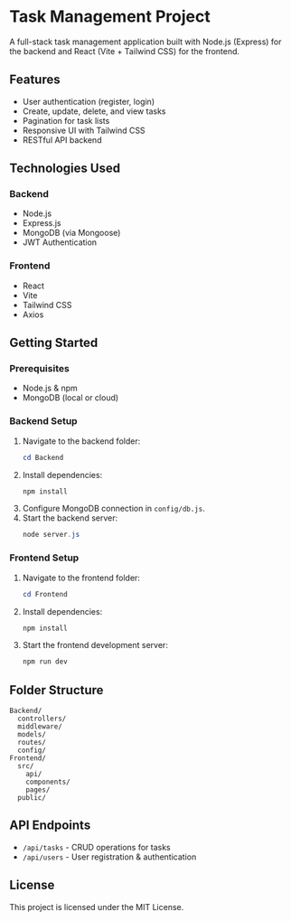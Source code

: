 # Task Management Project

A full-stack task management application built with Node.js (Express) for the backend and React (Vite + Tailwind CSS) for the frontend.

## Features
- User authentication (register, login)
- Create, update, delete, and view tasks
- Pagination for task lists
- Responsive UI with Tailwind CSS
- RESTful API backend

## Technologies Used
### Backend
- Node.js
- Express.js
- MongoDB (via Mongoose)
- JWT Authentication

### Frontend
- React
- Vite
- Tailwind CSS
- Axios

## Getting Started

### Prerequisites
- Node.js & npm
- MongoDB (local or cloud)

### Backend Setup
1. Navigate to the backend folder:
   ```powershell
   cd Backend
   ```
2. Install dependencies:
   ```powershell
   npm install
   ```
3. Configure MongoDB connection in `config/db.js`.
4. Start the backend server:
   ```powershell
   node server.js
   ```

### Frontend Setup
1. Navigate to the frontend folder:
   ```powershell
   cd Frontend
   ```
2. Install dependencies:
   ```powershell
   npm install
   ```
3. Start the frontend development server:
   ```powershell
   npm run dev
   ```

## Folder Structure
```
Backend/
  controllers/
  middleware/
  models/
  routes/
  config/
Frontend/
  src/
    api/
    components/
    pages/
  public/
```

## API Endpoints
- `/api/tasks` - CRUD operations for tasks
- `/api/users` - User registration & authentication

## License
This project is licensed under the MIT License.
